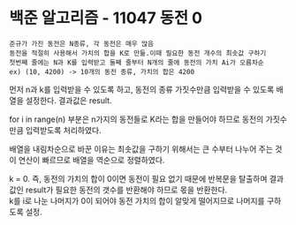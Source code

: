 # 백준 알고리즘 - 11047 동전 0

``` 
준규가 가진 동전은 N종류, 각 동전은 매우 많음
동전을 적절히 사용해서 가치의 합을 K로 만듦.이때 필요한 동전 개수의 최솟값 구하기
첫번째 줄에는 N과 K를 입력받고 둘째 줄부터 N개의 줄에 동전의 가치 Ai가 오름차순
ex) (10, 4200) -> 10개의 동전 종류, 가치의 합은 4200
```

   
먼저 n과 k를 입력받을 수 있도록 하고, 동전의 종류 가짓수만큼 입력받을 수 있도록 배열을 설정한다. 결과값은 result.   

for i in range(n) 부분은 n가지의 동전들로 K라는 합을 만들어야 하므로 동전의 가짓수만큼 입력받도록 처리하였다.   

배열을 내림차순으로 바꾼 이유는 최솟값을 구하기 위해서는 큰 수부터 나누어 주는 것이 연산이 빠르므로 배열을 역순으로 정렬하였다.   



k = 0. 즉, 동전의 가치의 합이 0이면 동전이 필요 없기 때문에 반복문을 탈출하며 결과값인 result가 필요한 동전의 갯수를 반환해야 하므로 몫을 반환한다.   
k를 i로 나눈 나머지가 0이 되어야 동전 가치의 합이 알맞게 떨어지므로 나머지를 구하도록 설정. 
